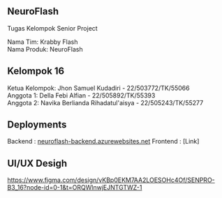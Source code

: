## NeuroFlash
Tugas Kelompok Senior Project

Nama Tim: Krabby Flash  
Nama Produk: NeuroFlash

## Kelompok 16  
Ketua Kelompok: Jhon Samuel Kudadiri - 22/503772/TK/55066  
Anggota 1: Della Febi Alfian - 22/505892/TK/55393  
Anggota 2: Navika Berlianda Rihadatul'aisya - 22/505243/TK/55277   

## Deployments
Backend : [neuroflash-backend.azurewebsites.net](https://neuroflash-backend.azurewebsites.net/)
Frontend : [Link]

## UI/UX Desigh
https://www.figma.com/design/vKBp0EKM7AA2LOESOHc4Of/SENPRO-B3_16?node-id=0-1&t=ORQWlnwjEJNTGTWZ-1
